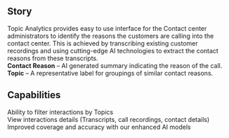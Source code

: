 
## Story

Topic Analytics provides easy to use interface for the Contact center administrators to identify the reasons the customers are calling into the contact center. This is achieved by transcribing existing customer recordings and using cutting-edge AI technologies to extract the contact reasons from these transcripts.</br>
**Contact Reason** – AI generated summary indicating the reason of the call. </br> **Topic** – A representative label for groupings of similar contact reasons. </br>

## Capabilities

Ability to filter interactions by Topics</br>
View interactions details (Transcripts, call recordings, contact details)</br>
Improved coverage and accuracy with our enhanced AI models</br>

